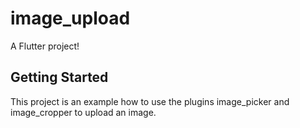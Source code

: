 # image_upload

A Flutter project!

## Getting Started

This project is an example how to use the plugins image_picker and image_cropper to upload an image.

